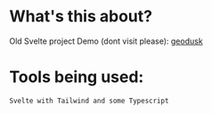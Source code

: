 # What's this about?

Old Svelte project 
Demo (dont visit please): [geodusk](geodusk.netlify.app)

# Tools being used:

```
Svelte with Tailwind and some Typescript
```

